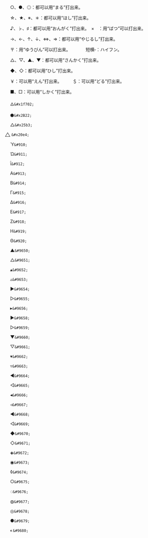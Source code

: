 ○、●、◎：都可以用“まる”打出来。

☆、★、※、＊：都可以用“ほし”打出来。

♪、♭、♯：都可以用“おんがく”打出来。　×　：用“ばつ”可以打出来。

→、←、↑、↓、⇔、⇒：都可以用“やじるし”打出来。

〒：用“ゆうびん”可以打出来。　　　　短横‐：ハイフン。

△、▽、▲、▼：都可以用“さんかく”打出来。　　　

◆、◇：都可以用“ひし”打出来。

￥：可以用“えん”打出来。　　　＄：可以用“どる”打出来。

■、□：可以用“しかく”打出来。

&#x1f702;`&#x1f702;`

&#x2B22;`&#x2B22;`

&#x25b3;`&#x25b3;`

&#x20e4; `&#x20e4;`

&#910;`&#910;`

&#911;`&#911;`

&#912;`&#912;`

&#913;`&#913;`

&#914;`&#914;`

&#915;`&#915;`

&#916;`&#916;`

&#917;`&#917;`

&#918;`&#918;`

&#919;`&#919;`

&#920;`&#920;`

&#9650;`&#9650;`

&#9651;`&#9651;`

&#9652;`&#9652;`

&#9653;`&#9653;`

&#9654;`&#9654;`

&#9655;`&#9655;`

&#9656;`&#9656;`

&#9658;`&#9658;`

&#9659;`&#9659;`

&#9660;`&#9660;`

&#9661;`&#9661;`

&#9662;`&#9662;`

&#9663;`&#9663;`

&#9664;`&#9664;`

&#9665;`&#9665;`

&#9666;`&#9666;`

&#9667;`&#9667;`

&#9668;`&#9668;`

&#9669;`&#9669;`

&#9670;`&#9670;`

&#9671;`&#9671;`

&#9672;`&#9672;`

&#9673;`&#9673;`

&#9674;`&#9674;`

&#9675;`&#9675;`

&#9676;`&#9676;`

&#9677;`&#9677;`

&#9678;`&#9678;`

&#9679;`&#9679;`

&#9680;`&#9680;`
